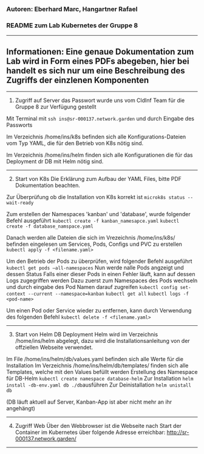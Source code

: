 ### Autoren: Eberhard Marc, Hangartner Rafael ###
### README zum Lab Kubernetes der Gruppe 8 ###
------------------------------------------------
Informationen: Eine genaue Dokumentation zum Lab wird in Form eines PDFs abegeben, hier bei handelt es sich nur um eine Beschreibung des Zugriffs der einzlenen Komponenten
------------------------------------------------

************************************************
1. Zugriff auf Server
das Passwort wurde uns vom CldInf Team für die Gruppe 8 zur Verfügung gestellt

Mit Terminal mit `ssh ins@sr-000137.network.garden` und durch Eingabe des Passworts

Im Verzeichnis /home/ins/k8s befinden sich alle Konfigurations-Dateien vom Typ YAML, die für den Betrieb von K8s nötig sind. 

Im Verzeichnis /home/ins/helm finden sich alle Konfigurationen die für das Deployment dr DB mit Helm nötig sind.

************************************************

2. Start von K8s
Die Erklärung zum Aufbau der YAML Files, bitte PDF Dokumentation beachten. 

Zur Überprüfung ob die Installation von K8s korrekt ist
`microk8s status --wait-ready` 

Zum erstellen der Namespaces 'kanban' und 'database', wurde folgender Befehl ausgeführt
`kubectl create -f kanban_namesapce.yaml`
`kubectl create -f database_namspace.yaml`

Danach werden alle Dateien die sich im Vrezeichnis /home/ins/k8s/ befinden eingelesen um Services, Pods, Configs und PVC zu erstellen
`kubectl apply -f <filename.yaml>`

Um den Betrieb der Pods zu überprüfen, wird folgender Befehl ausgeführt
`kubectl get pods –all-namespaces`
Nun werde nalle Pods angzeigt und dessen Status
Falls einer dieser Pods in einen Fehler läuft, kann auf dessen Logs zugegriffen werden
Dazu zuerst zum Namespaces des Pods wechseln und durch eingabe des Pod Namen darauf zugreifen
`kubectl config set-context --current --namespace=kanban`
`kubectl get all`
`kubectl logs -f <pod-name>`


Um einen Pod oder Service wieder zu entfernen, kann durch Verwendung des folgenden Befehl
`kubectl delete -f <filename.yaml>`

************************************************

3. Start von Helm DB Deployment
Helm wird im Verzeichnis /home/ins/helm abgelegt, dazu wird die Installationsanleitung von der offziellen Webseite verwendet.

Im File /home/ins/helm/db/values.yaml befinden sich alle Werte für die Installation
Im Verzeichnis /home/ins/helm/db/templates/ finden sich alle Templates, welche mit den Values befüllt werden
Erstellung des Namespace für DB-Helm `kubectl create namespace database-helm`
Zur Installation `helm install -db-env.yaml db ./db`ausführen
Zur Deinistallation `helm unistall db`

(DB läuft aktuell auf Server, Kanban-App ist aber nicht mehr an ihr angehängt) 

************************************************

4. Zugriff Web
Über den Webbrowser ist die Webseite nach Start der Container im Kubernetes über folgende Adresse erreichbar: http://sr-000137.network.garden/


************************************************

